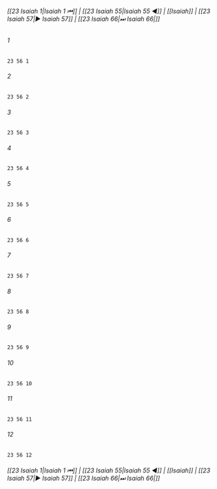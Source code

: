 
###### [[23 Isaiah 1|Isaiah 1 ⏮]] | [[23 Isaiah 55|Isaiah 55 ◀]] | [[Isaiah]] | [[23 Isaiah 57|▶ Isaiah 57]] | [[23 Isaiah 66|⏭ Isaiah 66|]]

###### 1
``` verse
23 56 1 
```
###### 2
``` verse
23 56 2 
```
###### 3
``` verse
23 56 3 
```
###### 4
``` verse
23 56 4 
```
###### 5
``` verse
23 56 5 
```
###### 6
``` verse
23 56 6 
```
###### 7
``` verse
23 56 7 
```
###### 8
``` verse
23 56 8 
```
###### 9
``` verse
23 56 9 
```
###### 10
``` verse
23 56 10 
```
###### 11
``` verse
23 56 11 
```
###### 12
``` verse
23 56 12 
```

###### [[23 Isaiah 1|Isaiah 1 ⏮]] | [[23 Isaiah 55|Isaiah 55 ◀]] | [[Isaiah]] | [[23 Isaiah 57|▶ Isaiah 57]] | [[23 Isaiah 66|⏭ Isaiah 66|]]

